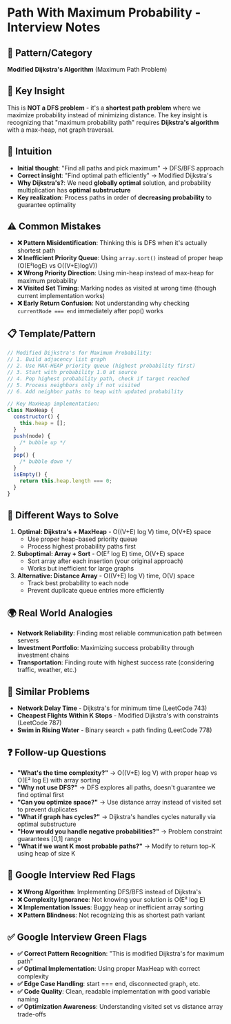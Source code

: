 # Path With Maximum Probability - Interview Notes

## 🔧 Pattern/Category

**Modified Dijkstra's Algorithm** (Maximum Path Problem)

## 🔑 Key Insight

This is **NOT a DFS problem** - it's a **shortest path problem** where we maximize probability instead of minimizing distance. The key insight is recognizing that "maximum probability path" requires **Dijkstra's algorithm** with a max-heap, not graph traversal.

## 🧠 Intuition

- **Initial thought**: "Find all paths and pick maximum" → DFS/BFS approach
- **Correct insight**: "Find optimal path efficiently" → Modified Dijkstra's
- **Why Dijkstra's?**: We need **globally optimal** solution, and probability multiplication has **optimal substructure**
- **Key realization**: Process paths in order of **decreasing probability** to guarantee optimality

## ⚠️ Common Mistakes

- **❌ Pattern Misidentification**: Thinking this is DFS when it's actually shortest path
- **❌ Inefficient Priority Queue**: Using `array.sort()` instead of proper heap (O(E²logE) vs O((V+E)logV))
- **❌ Wrong Priority Direction**: Using min-heap instead of max-heap for maximum probability
- **❌ Visited Set Timing**: Marking nodes as visited at wrong time (though current implementation works)
- **❌ Early Return Confusion**: Not understanding why checking `currentNode === end` immediately after pop() works

## 📋 Template/Pattern

```javascript
// Modified Dijkstra's for Maximum Probability:
// 1. Build adjacency list graph
// 2. Use MAX-HEAP priority queue (highest probability first)
// 3. Start with probability 1.0 at source
// 4. Pop highest probability path, check if target reached
// 5. Process neighbors only if not visited
// 6. Add neighbor paths to heap with updated probability

// Key MaxHeap implementation:
class MaxHeap {
  constructor() {
    this.heap = [];
  }
  push(node) {
    /* bubble up */
  }
  pop() {
    /* bubble down */
  }
  isEmpty() {
    return this.heap.length === 0;
  }
}
```

## 🔄 Different Ways to Solve

1. **Optimal: Dijkstra's + MaxHeap** - O((V+E) log V) time, O(V+E) space
   - Use proper heap-based priority queue
   - Process highest probability paths first
2. **Suboptimal: Array + Sort** - O(E² log E) time, O(V+E) space
   - Sort array after each insertion (your original approach)
   - Works but inefficient for large graphs
3. **Alternative: Distance Array** - O((V+E) log V) time, O(V) space
   - Track best probability to each node
   - Prevent duplicate queue entries more efficiently

## 🌍 Real World Analogies

- **Network Reliability**: Finding most reliable communication path between servers
- **Investment Portfolio**: Maximizing success probability through investment chains
- **Transportation**: Finding route with highest success rate (considering traffic, weather, etc.)

## 🔗 Similar Problems

- **Network Delay Time** - Dijkstra's for minimum time (LeetCode 743)
- **Cheapest Flights Within K Stops** - Modified Dijkstra's with constraints (LeetCode 787)
- **Swim in Rising Water** - Binary search + path finding (LeetCode 778)

## ❓ Follow-up Questions

- **"What's the time complexity?"** → O((V+E) log V) with proper heap vs O(E² log E) with array sorting
- **"Why not use DFS?"** → DFS explores all paths, doesn't guarantee we find optimal first
- **"Can you optimize space?"** → Use distance array instead of visited set to prevent duplicates
- **"What if graph has cycles?"** → Dijkstra's handles cycles naturally via optimal substructure
- **"How would you handle negative probabilities?"** → Problem constraint guarantees [0,1] range
- **"What if we want K most probable paths?"** → Modify to return top-K using heap of size K

## 🎯 Google Interview Red Flags

- **❌ Wrong Algorithm**: Implementing DFS/BFS instead of Dijkstra's
- **❌ Complexity Ignorance**: Not knowing your solution is O(E² log E)
- **❌ Implementation Issues**: Buggy heap or inefficient array sorting
- **❌ Pattern Blindness**: Not recognizing this as shortest path variant

## ✅ Google Interview Green Flags

- **✅ Correct Pattern Recognition**: "This is modified Dijkstra's for maximum path"
- **✅ Optimal Implementation**: Using proper MaxHeap with correct complexity
- **✅ Edge Case Handling**: start === end, disconnected graph, etc.
- **✅ Code Quality**: Clean, readable implementation with good variable naming
- **✅ Optimization Awareness**: Understanding visited set vs distance array trade-offs
